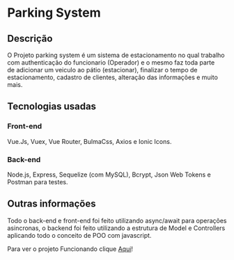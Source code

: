 # Parking System

## Descrição
<p>O Projeto parking system é um sistema de estacionamento no qual trabalho com authenticação do funcionario (Operador) e o mesmo faz toda parte<br>
de adicionar um veiculo ao pátio (estacionar), finalizar o tempo de estacionamento, cadastro de clientes, alteração das informações e muito mais.</p>

## Tecnologias usadas
### Front-end
<p>Vue.Js, Vuex, Vue Router, BulmaCss, Axios e Ionic Icons. </p>

### Back-end
<p>Node.js, Express, Sequelize (com MySQL), Bcrypt, Json Web Tokens e Postman para testes.</p>

## Outras informações
<p> Todo o back-end e front-end foi feito utilizando async/await para operações asincronas, o backend foi feito utilizando a estrutura de Model e Controllers<br>
aplicando todo o conceito de POO com javascript.</p>

<p> Para ver o projeto Funcionando clique <a href="https://www.linkedin.com/feed/update/urn:li:activity:7038594532761833472/">Aqui</a>!</p>